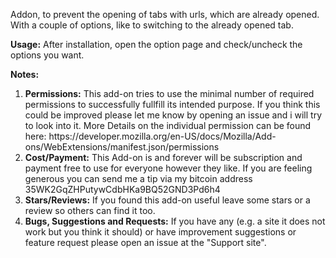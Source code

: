 Addon, to prevent the opening of tabs with urls, which are already opened.
With a couple of options, like to switching to the already opened tab.

<b>Usage:</b>
After installation, open the option page and check/uncheck the options you want.

<b>Notes: </b>
<ol>
	<li>
		<b>Permissions:</b>
		This add-on tries to use the minimal number of required permissions to successfully fullfill its intended purpose.
		If you think this could be improved please let me know by opening an issue and i will try to look into it.
		More Details on the individual permission can be found here: https://developer.mozilla.org/en-US/docs/Mozilla/Add-ons/WebExtensions/manifest.json/permissions
	</li>
	<li>
		<b>Cost/Payment:</b>
		This Add-on is and forever will be subscription and payment free to use for everyone however they like.
		If you are feeling generous you can send me a tip via my bitcoin address 35WK2GqZHPutywCdbHKa9BQ52GND3Pd6h4
	</li>
	<li>
		<b>Stars/Reviews:</b>
		If you found this add-on useful leave some stars or a review so others can find it too.
	</li>
	<li>
		<b>Bugs, Suggestions and Requests:</b>
		If you have any (e.g. a site it does not work but you think it should) or have improvement suggestions or feature request please open an issue at the "Support site".
	</li>
</ol>

